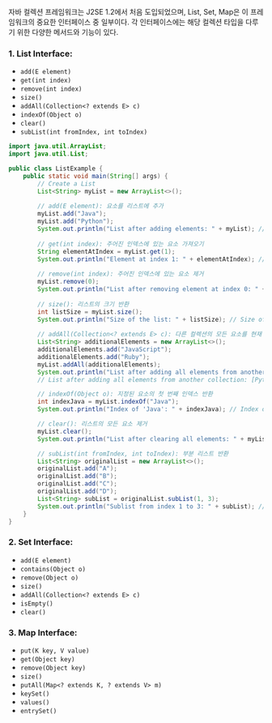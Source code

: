자바 컬렉션 프레임워크는 J2SE 1.2에서 처음 도입되었으며, List, Set, Map은 이 프레임워크의 중요한 인터페이스 중 일부이다. 각 인터페이스에는 해당 컬렉션 타입을 다루기 위한 다양한 메서드와 기능이 있다. 
### 1. List Interface:

- `add(E element)`
- `get(int index)`
- `remove(int index)`
- `size()`
- `addAll(Collection<? extends E> c)`
- `indexOf(Object o)`
- `clear()`
- `subList(int fromIndex, int toIndex)`
```java
import java.util.ArrayList;
import java.util.List;

public class ListExample {
    public static void main(String[] args) {
        // Create a List
        List<String> myList = new ArrayList<>();
        
        // add(E element): 요소를 리스트에 추가
        myList.add("Java");
        myList.add("Python");
        System.out.println("List after adding elements: " + myList); // [Java, Python]
        
        // get(int index): 주어진 인덱스에 있는 요소 가져오기
        String elementAtIndex = myList.get(1);
        System.out.println("Element at index 1: " + elementAtIndex); // Element at index 1: Python
        
        // remove(int index): 주어진 인덱스에 있는 요소 제거
        myList.remove(0);
        System.out.println("List after removing element at index 0: " + myList); // [Python]
        
        // size(): 리스트의 크기 반환
        int listSize = myList.size();
        System.out.println("Size of the list: " + listSize); // Size of the list: 1
        
        // addAll(Collection<? extends E> c): 다른 컬렉션의 모든 요소를 현재 리스트에 추가
        List<String> additionalElements = new ArrayList<>();
        additionalElements.add("JavaScript");
        additionalElements.add("Ruby");
        myList.addAll(additionalElements);
        System.out.println("List after adding all elements from another collection: " + myList);
        // List after adding all elements from another collection: [Python, C++, JavaScript, Ruby]

        // indexOf(Object o): 지정된 요소의 첫 번째 인덱스 반환
        int indexJava = myList.indexOf("Java");
        System.out.println("Index of 'Java': " + indexJava); // Index of 'Java': -1 (not found)

        // clear(): 리스트의 모든 요소 제거
        myList.clear();
        System.out.println("List after clearing all elements: " + myList); // List after clearing all elements: []

        // subList(int fromIndex, int toIndex): 부분 리스트 반환
        List<String> originalList = new ArrayList<>();
        originalList.add("A");
        originalList.add("B");
        originalList.add("C");
        originalList.add("D");
        List<String> subList = originalList.subList(1, 3);
        System.out.println("Sublist from index 1 to 3: " + subList); // Sublist from index 1 to 3: [B, C]
    }
}

```

### 2. Set Interface:

- `add(E element)`
- `contains(Object o)`
- `remove(Object o)`
- `size()`
- `addAll(Collection<? extends E> c)`
- `isEmpty()`
- `clear()`

### 3. Map Interface:

- `put(K key, V value)`
- `get(Object key)`
- `remove(Object key)`
- `size()`
- `putAll(Map<? extends K, ? extends V> m)`
- `keySet()`
- `values()`
- `entrySet()`